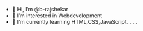 - 👋 Hi, I’m @b-rajshekar
- 👀 I’m interested in Webdevelopment
- 🌱 I’m currently learning HTML,CSS,JavaScript.......
